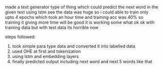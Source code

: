 made a text generator type of thing which could predict the next word in the given text using lstm 
see the data was huge so i could able to train only upto 4 epochs which took an hour time and training acc was 40% 
so training it giving more time will be good
it is working some what ok ok with training data but with test data its horrible now 

steps followed:
1. took simple para type data and converted it into labelled data
2. used OHE at first and tokenization
3. using lstm and embedding layers
4. finally predicted output including next word and next 5 words like that
   
   
